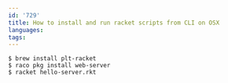 ```yaml
---
id: '729'
title: How to install and run racket scripts from CLI on OSX
languages:
tags:
---
```


```
$ brew install plt-racket
$ raco pkg install web-server
$ racket hello-server.rkt
```
    

